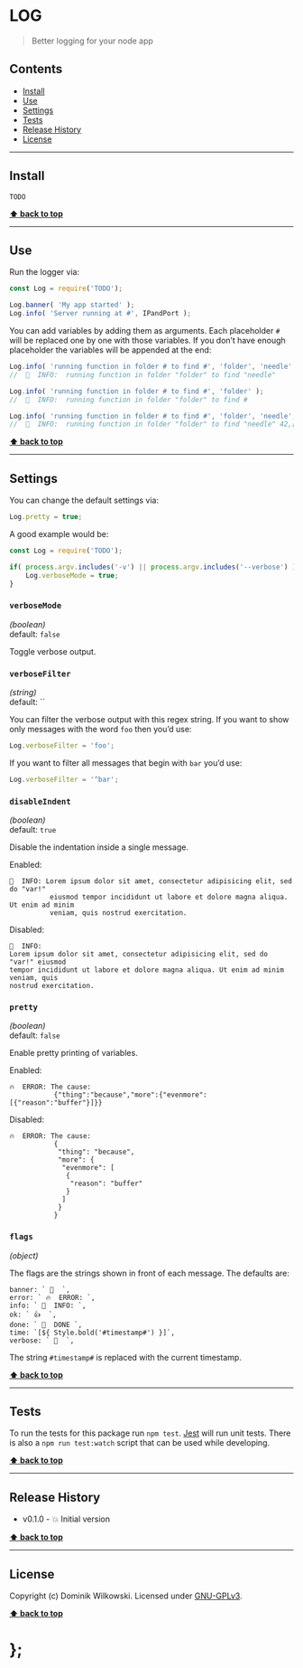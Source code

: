 LOG
===

> Better logging for your node app


## Contents

* [Install](#install)
* [Use](#use)
* [Settings](#settings)
* [Tests](#tests)
* [Release History](#release-history)
* [License](#license)


----------------------------------------------------------------------------------------------------------------------------------------------------------------


## Install


```shell
TODO
```


**[⬆ back to top](#contents)**


----------------------------------------------------------------------------------------------------------------------------------------------------------------


## Use

Run the logger via:

```js
const Log = require('TODO');

Log.banner( 'My app started' );
Log.info( 'Server running at #', IPandPort );
```

You can add variables by adding them as arguments. Each placeholder `#` will be replaced one by one with those variables. If you don’t have enough placeholder
the variables will be appended at the end:

```js
Log.info( 'running function in folder # to find #', 'folder', 'needle' );
//  🔔  INFO:  running function in folder "folder" to find "needle"

Log.info( 'running function in folder # to find #', 'folder' );
//  🔔  INFO:  running function in folder "folder" to find #

Log.info( 'running function in folder # to find #', 'folder', 'needle', 42, [ 'one', 'two' ] );
//  🔔  INFO:  running function in folder "folder" to find "needle" 42,["one","two"]
```


**[⬆ back to top](#contents)**


----------------------------------------------------------------------------------------------------------------------------------------------------------------


## Settings

You can change the default settings via:

```js
Log.pretty = true;
```

A good example would be:

```js
const Log = require('TODO');

if( process.argv.includes('-v') || process.argv.includes('--verbose') ) {
	Log.verboseMode = true;
}
```

### `verboseMode`
_(boolean)_  
default: `false`

Toggle verbose output.

### `verboseFilter`
_(string)_  
default: ``

You can filter the verbose output with this regex string. If you want to show only messages with the word `foo` then you’d use:

```js
Log.verboseFilter = 'foo';
```

If you want to filter all messages that begin with `bar` you’d use:

```js
Log.verboseFilter = '^bar';
```

### `disableIndent`
_(boolean)_  
default: `true`

Disable the indentation inside a single message.

Enabled:
```
🔔  INFO: Lorem ipsum dolor sit amet, consectetur adipisicing elit, sed do "var!"
          eiusmod tempor incididunt ut labore et dolore magna aliqua. Ut enim ad minim
          veniam, quis nostrud exercitation.
```

Disabled:
```
🔔  INFO:
Lorem ipsum dolor sit amet, consectetur adipisicing elit, sed do "var!" eiusmod
tempor incididunt ut labore et dolore magna aliqua. Ut enim ad minim veniam, quis
nostrud exercitation.
```

### `pretty`
_(boolean)_  
default: `false`

Enable pretty printing of variables.

Enabled:
```
🔥  ERROR: The cause:
           {"thing":"because","more":{"evenmore":[{"reason":"buffer"}]}}
```

Disabled:
```
🔥  ERROR: The cause:
           {
            "thing": "because",
            "more": {
             "evenmore": [
              {
               "reason": "buffer"
              }
             ]
            }
           }
```

### `flags`
_(object)_

The flags are the strings shown in front of each message. The defaults are:

```
banner: ` 📣  `,
error: ` 🔥  ERROR: `,
info: ` 🔔  INFO: `,
ok: ` 👍  `,
done: ` 🚀  DONE `,
time: `[${ Style.bold('#timestamp#') }]`,
verbose: ` 😬  `,
```

The string `#timestamp#` is replaced with the current timestamp.


**[⬆ back to top](#contents)**


----------------------------------------------------------------------------------------------------------------------------------------------------------------


## Tests

To run the tests for this package run `npm test`. [Jest](https://facebook.github.io/jest/) will run unit tests.
There is also a `npm run test:watch` script that can be used while developing.


**[⬆ back to top](#contents)**


----------------------------------------------------------------------------------------------------------------------------------------------------------------


## Release History

* v0.1.0  - 💥 Initial version


**[⬆ back to top](#contents)**


----------------------------------------------------------------------------------------------------------------------------------------------------------------


## License

Copyright (c) Dominik Wilkowski.
Licensed under [GNU-GPLv3](https://raw.githubusercontent.com/dominikwilkowski/log/master/LICENSE).


**[⬆ back to top](#contents)**

# };
